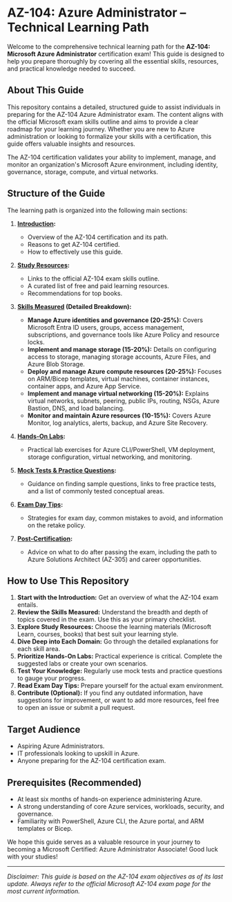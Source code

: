 # AZ-104: Azure Administrator – Technical Learning Path

Welcome to the comprehensive technical learning path for the **AZ-104: Microsoft Azure Administrator** certification exam! This guide is designed to help you prepare thoroughly by covering all the essential skills, resources, and practical knowledge needed to succeed.

## About This Guide

This repository contains a detailed, structured guide to assist individuals in preparing for the AZ-104 Azure Administrator exam. The content aligns with the official Microsoft exam skills outline and aims to provide a clear roadmap for your learning journey. Whether you are new to Azure administration or looking to formalize your skills with a certification, this guide offers valuable insights and resources.

The AZ-104 certification validates your ability to implement, manage, and monitor an organization's Microsoft Azure environment, including identity, governance, storage, compute, and virtual networks.

## Structure of the Guide

The learning path is organized into the following main sections:

1.  **[Introduction](1-Introduction.md):**
    * Overview of the AZ-104 certification and its path.
    * Reasons to get AZ-104 certified.
    * How to effectively use this guide.

2.  **[Study Resources](2-Study-Resources.md):**
    * Links to the official AZ-104 exam skills outline.
    * A curated list of free and paid learning resources.
    * Recommendations for top books.

3.  **[Skills Measured](3-Skills-Measured.md) (Detailed Breakdown):**
    * **Manage Azure identities and governance (20-25%):** Covers Microsoft Entra ID users, groups, access management, subscriptions, and governance tools like Azure Policy and resource locks.
    * **Implement and manage storage (15-20%):** Details on configuring access to storage, managing storage accounts, Azure Files, and Azure Blob Storage.
    * **Deploy and manage Azure compute resources (20-25%):** Focuses on ARM/Bicep templates, virtual machines, container instances, container apps, and Azure App Service.
    * **Implement and manage virtual networking (15-20%):** Explains virtual networks, subnets, peering, public IPs, routing, NSGs, Azure Bastion, DNS, and load balancing.
    * **Monitor and maintain Azure resources (10-15%):** Covers Azure Monitor, log analytics, alerts, backup, and Azure Site Recovery.

4.  **[Hands-On Labs](4-Hands-On-Labs.md):**
    * Practical lab exercises for Azure CLI/PowerShell, VM deployment, storage configuration, virtual networking, and monitoring.

5.  **[Mock Tests & Practice Questions](5-Mock-Tests-&-Practice-Questions.md):**
    * Guidance on finding sample questions, links to free practice tests, and a list of commonly tested conceptual areas.

6.  **[Exam Day Tips](6-Exam-Day-Tips.md):**
    * Strategies for exam day, common mistakes to avoid, and information on the retake policy.

7.  **[Post-Certification](7-Post-Certification.md):**
    * Advice on what to do after passing the exam, including the path to Azure Solutions Architect (AZ-305) and career opportunities.

## How to Use This Repository

1.  **Start with the Introduction:** Get an overview of what the AZ-104 exam entails.
2.  **Review the Skills Measured:** Understand the breadth and depth of topics covered in the exam. Use this as your primary checklist.
3.  **Explore Study Resources:** Choose the learning materials (Microsoft Learn, courses, books) that best suit your learning style.
4.  **Dive Deep into Each Domain:** Go through the detailed explanations for each skill area.
5.  **Prioritize Hands-On Labs:** Practical experience is critical. Complete the suggested labs or create your own scenarios.
6.  **Test Your Knowledge:** Regularly use mock tests and practice questions to gauge your progress.
7.  **Read Exam Day Tips:** Prepare yourself for the actual exam environment.
8.  **Contribute (Optional):** If you find any outdated information, have suggestions for improvement, or want to add more resources, feel free to open an issue or submit a pull request.

## Target Audience

* Aspiring Azure Administrators.
* IT professionals looking to upskill in Azure.
* Anyone preparing for the AZ-104 certification exam.

## Prerequisites (Recommended)

* At least six months of hands-on experience administering Azure.
* A strong understanding of core Azure services, workloads, security, and governance.
* Familiarity with PowerShell, Azure CLI, the Azure portal, and ARM templates or Bicep.

We hope this guide serves as a valuable resource in your journey to becoming a Microsoft Certified: Azure Administrator Associate! Good luck with your studies!

---
*Disclaimer: This guide is based on the AZ-104 exam objectives as of its last update. Always refer to the official Microsoft AZ-104 exam page for the most current information.*

